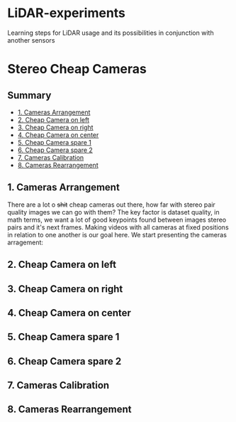 # LiDAR-experiments
Learning steps for LiDAR usage and its possibilities in conjunction with another sensors

# Stereo Cheap Cameras

## Summary

* [1. Cameras Arrangement](#section-1)
* [2. Cheap Camera on left](#section-2)
* [3. Cheap Camera on right](#section-3)
* [4. Cheap Camera on center](#section-4)
* [5. Cheap Camera spare 1](#section-5)
* [6. Cheap Camera spare 2](#section-6)
* [7. Cameras Calibration](#section-7)
* [8. Cameras Rearrangement](#section-8)

## <a name="section-1"></a> 1. Cameras Arrangement

There are a lot o ~~shit~~ cheap cameras out there, how far with stereo pair quality images we can go with them? The key factor is dataset quality, in math terms, we want a lot of good keypoints found between images stereo pairs and it's next frames. Making videos with all cameras at fixed positions in relation to one another is our goal here. We start presenting the cameras arragement:



## <a name="section-2"></a> 2. Cheap Camera on left

## <a name="section-3"></a> 3. Cheap Camera on right

## <a name="section-4"></a> 4. Cheap Camera on center

## <a name="section-5"></a> 5. Cheap Camera spare 1

## <a name="section-6"></a> 6. Cheap Camera spare 2

## <a name="section-7"></a> 7. Cameras Calibration

## <a name="section-8"></a> 8. Cameras Rearrangement
